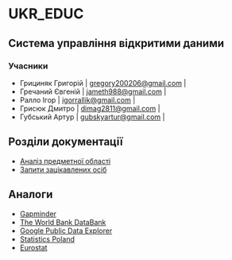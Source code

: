 # UKR_EDUC

## Система управління відкритими даними

### Учасники
- Грициняк Григорій | gregory200206@gmail.com | 
- Гречаний Євгеній | jameth988@gmail.com |
- Ралло Ігор | igorrallik@gmail.com |
- Грисюк Дмитро | dimag2811@gmail.com |
- Губський Артур | gubskyartur@gmail.com | 

## Розділи документації
- [Аналіз предметної області](./docs/requirements/state-of-the-art.md)
- [Запити зацікавлених осіб](./docs/requirements/stakeholders-needs.md   )


## Аналоги 
- [Gapminder](https://www.gapminder.org/)
- [The World Bank DataBank](https://databank.worldbank.org/home.aspx)
- [Google Public Data Explorer](https://www.google.com/publicdata/directory)
- [Statistics Poland](https://stat.gov.pl/en/)
- [Eurostat](https://ec.europa.eu/eurostat/data/database)
